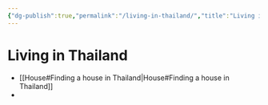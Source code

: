 ```yaml
---
{"dg-publish":true,"permalink":"/living-in-thailand/","title":"Living in Thailand"}
---
```


# Living in Thailand
- [[House#Finding a house in Thailand\|House#Finding a house in Thailand]]
- 
